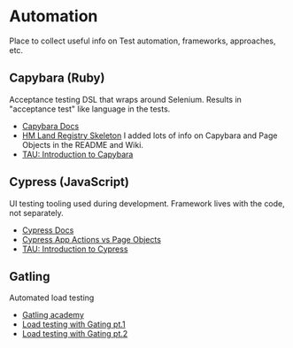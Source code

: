 # Automation
Place to collect useful info on Test automation, frameworks, approaches, etc.

## Capybara (Ruby)
Acceptance testing DSL that wraps around Selenium. Results in "acceptance test" like language in the tests.

- [Capybara Docs][1]
- [HM Land Registry Skeleton][2] I added lots of info on Capybara and Page Objects in the README and Wiki.
- [TAU: Introduction to Capybara][3]


## Cypress (JavaScript)
UI testing tooling used during development. Framework lives with the code, not separately.

- [Cypress Docs][4]
- [Cypress App Actions vs Page Objects][5]
- [TAU: Introduction to Cypress][6]

## Gatling
Automated load testing

- [Gatling academy][7]
- [Load testing with Gating pt.1 ][8]
- [Load testing with Gating pt.2 ][9]

<!--- Capybara --->
[1]:https://github.com/teamcapybara/capybara
[2]:https://github.com/LandRegistry/skeleton-acceptance-tests
[3]:https://testautomationu.applitools.com/capybara-ruby/index.html
<!--- Cypress --->
[4]:https://docs.cypress.io/
[5]:https://www.cypress.io/blog/2019/01/03/stop-using-page-objects-and-start-using-app-actions/
[6]:https://testautomationu.applitools.com/cypress-tutorial/
<!--- Gatling --->
[7]: https://academy.gatling.io/collections
[8]: https://drawntocode.com/garden/load-testing-with-gatling-i/
[9]: https://drawntocode.com/garden/load-testing-with-gatling-ii/